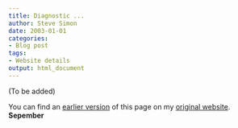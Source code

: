 ```yaml
---
title: Diagnostic ...
author: Steve Simon
date: 2003-01-01
categories:
- Blog post
tags:
- Website details
output: html_document
---
```


(To be added)

<!---More--->

You can find an [earlier version](http://www.pmean.com/03/diagnostic.html) of this page on my [original website](http://www.pmean.com/original_site.html). </a><strong>Sepember</strong></p>
